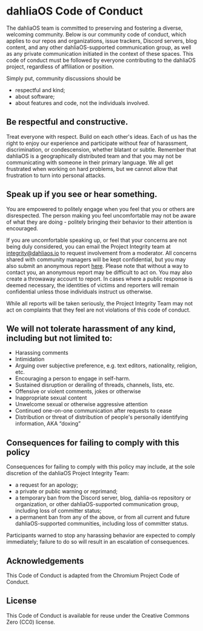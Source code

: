 # dahliaOS Code of Conduct

The dahliaOS team is committed to preserving and fostering a
diverse, welcoming community. Below is our community code of conduct, which
applies to our repos and organizations, issue trackers, Discord servers,
blog content, and any other dahliaOS-supported communication group, as
well as any private communication initiated in the context of these
spaces. This code of conduct must be followed by everyone contributing to
the dahliaOS project, regardless of affiliation or position.

Simply put, community discussions should be

 * respectful and kind;
 * about software;
 * about features and code, not the individuals involved.

## Be respectful and constructive.

Treat everyone with respect. Build on each other's ideas. Each of us has the
right to enjoy our experience and participate without fear of harassment,
discrimination, or condescension, whether blatant or subtle. Remember that
dahliaOS is a geographically distributed team and that you may not be
communicating with someone in their primary language. We all get frustrated
when working on hard problems, but we cannot allow that frustration to turn
into personal attacks.

## Speak up if you see or hear something.

You are empowered to politely engage when you feel that you or others are
disrespected. The person making you feel uncomfortable may not be aware of what
they are doing - politely bringing their behavior to their attention is
encouraged.

If you are uncomfortable speaking up, or feel that your concerns are not being
duly considered, you can email the Project Integrity team at integrity@dahliaos.io to request involvement from a moderator. All
concerns shared with community managers will be kept confidential, but you may
also submit an anonymous report [here](dahlia-os.github.io/anon).
Please note that without a way to contact you, an anonymous report may be
difficult to act on. You may also create a throwaway account to report. In
cases where a public response is deemed necessary, the identities of victims
and reporters will remain confidential unless those individuals instruct us
otherwise.

While all reports will be taken seriously, the Project Integrity Team may
not act on complaints that they feel are not violations of this code of
conduct.

## We will not tolerate harassment of any kind, including but not limited to:

 * Harassing comments
 * Intimidation
 * Arguing over subjective preference, e.g. text editors, nationality, religion, etc.
 * Encouraging a person to engage in self-harm.
 * Sustained disruption or derailing of threads, channels, lists, etc.
 * Offensive or violent comments, jokes or otherwise
 * Inappropriate sexual content
 * Unwelcome sexual or otherwise aggressive attention
 * Continued one-on-one communication after requests to cease
 * Distribution or threat of distribution of people's personally identifying
   information, AKA “doxing”

## Consequences for failing to comply with this policy

Consequences for failing to comply with this policy may include, at the sole
discretion of the dahliaOS Project Integrity Team:

 * a request for an apology;
 * a private or public warning or reprimand;
 * a temporary ban from the Discord server, blog, dahlia-os repository or
   organization, or other dahliaOS-supported communication group, including
   loss of committer status;
 * a permanent ban from any of the above, or from all current and future
   dahliaOS-supported communities, including loss of
   committer status.

Participants warned to stop any harassing behavior are expected to comply
immediately; failure to do so will result in an escalation of consequences.

## Acknowledgements

This Code of Conduct is adapted from the Chromium Project Code of Conduct.

## License

This Code of Conduct is available for reuse under the Creative Commons Zero
(CC0) license.

